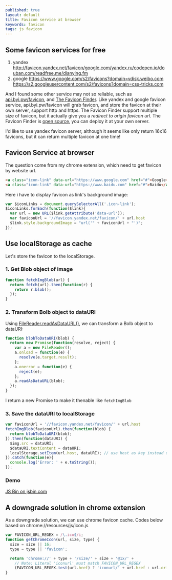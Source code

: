 ```yaml
---
published: true
layout: default
title: Favicon service at browser
keywords: favicon
tags: js favicon
---
```


## Some favicon services for free
1. yandex
http://favicon.yandex.net/favicon/google.com/yandex.ru/codepen.io/douban.com/readfree.me/dianying.fm
2. google
https://www.google.com/s2/favicons?domain=vdisk.weibo.com
https://s2.googleusercontent.com/s2/favicons?domain=css-tricks.com

And I found some other service may not so reliable, such as
[api.byi.pw/favicon](http://api.byi.pw/favicon),
and [The Favicon Finder](https://icons.better-idea.org/).
Like yandex and google favicon service, api.byi.pw/favicon will grab favicon, and store the favicon at their own server, support http and https.
The Favicon Finder support multiple size of favicon, but it actually give you a *redirect to origin favicon url*. The Favicon Finder is [open source](https://github.com/mat/besticon), you can deploy it at your own server.

I'd like to use yandex favicon server, although it seems like only return 16x16 favicons, but it can return multiple favicon at one time!

## Favicon Service at browser
The question come from my chrome extension, which need to get favicon by website url.

```html
<a class="icon-link" data-url="https://www.google.com" href="#">Google</a>
<a class="icon-link" data-url="https://www.baidu.com" href="#">Baidu</a>
```

Here i have to display favicon as link's background image:

```js
var $iconLinks = document.querySelectorAll('.icon-link');
$iconLinks.forEach(function($link){
  var url = new URL($link.getAttribute('data-url'));
  var faviconUrl = '//favicon.yandex.net/favicon/' + url.host
  $link.style.backgroundImage = "url('" + faviconUrl + "')";
});

```

## Use localStorage as cache
Let's store the favicon to the localStorage.
### 1. Get Blob object of image
```js
function fetchImgBlob(url) {
  return fetch(url).then(function(r) {
    return r.blob();
  });
}
```
### 2. Transform Bolb object to dataURI
Using [FileReader.readAsDataURL()](https://developer.mozilla.org/en-US/docs/Web/API/FileReader/readAsDataURL), we can transform a Bolb object to dataURI:
```js
function blobToDataURI(blob) {
  return new Promise(function(resolve, reject) {
    var a = new FileReader();
    a.onload = function(e) {
      resolve(e.target.result);
    };
    a.onerror = function(e) {
      reject(e);
    };
    a.readAsDataURL(blob);
  });
}
```
I return a new Promise to make it thenable like `fetchImgBlob`
### 3. Save the dataURI to localStorage
```js
var faviconUrl = '//favicon.yandex.net/favicon/' + url.host
fetchImgBlob(faviconUrl).then(function(blob) {
  return blobToDataURI(blob);
}).then(function(dataURI) {
  $img.src = dataURI;
  $dataURI.textContent = dataURI;
  localStorage.setItem(url.host, dataURI); // use host as key instead of the whole url
}).catch(function(e){
  console.log('Error: ' + e.toString());
});
```

### Demo
<a class="jsbin-embed" href="https://jsbin.com/hayoku/embed?js,output">JS Bin on jsbin.com</a><script src="https://static.jsbin.com/js/embed.min.js?3.40.2"></script>

## A downgrade solution in chrome extension
As a downgrade solution, we can use chrome favicon cache. Codes below based on chrome://resources/js/icon.js

```js
var FAVICON_URL_REGEX = /\.ico$/i;
function getChromeIcon(url, size, type) {
  size = size || 16;
  type = type || 'favicon';

  return 'chrome://' + type + '/size/' + size + '@1x/' +
    // Note: Literal 'iconurl' must match FAVICON_URL_REGEX
    (FAVICON_URL_REGEX.test(url.href) ? 'iconurl/' + url.href : url.origin);
}
```

